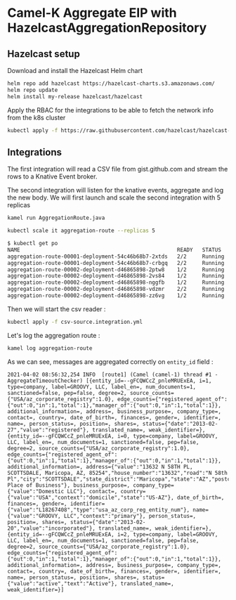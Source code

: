# Camel-K Aggregate EIP with HazelcastAggregationRepository

## Hazelcast setup

Download and install the Hazelcast Helm chart

```bash
helm repo add hazelcast https://hazelcast-charts.s3.amazonaws.com/
helm repo update
helm install my-release hazelcast/hazelcast
```

Apply the RBAC for the integrations to be able to fetch the network info from the k8s cluster

```bash
kubectl apply -f https://raw.githubusercontent.com/hazelcast/hazelcast-kubernetes/master/rbac.yaml
```

## Integrations

The first integration will read a CSV file from gist.github.com and stream the rows to a Knative Event broker.

The second integration will listen for the knative events, aggregate and log the new body. We will first launch and scale the second integration with 5 replicas

```bash
kamel run AggregationRoute.java

kubectl scale it aggregation-route --replicas 5
```

```bash
$ kubectl get po
NAME                                                  READY   STATUS             RESTARTS   AGE
aggregation-route-00001-deployment-54c46b68b7-2xtds   2/2     Running            0          19s
aggregation-route-00001-deployment-54c46b68b7-crbgq   2/2     Running            0          46s
aggregation-route-00002-deployment-d46865898-2ptw8    1/2     Running            1          30s
aggregation-route-00002-deployment-d46865898-2vs84    1/2     Running            1          30s
aggregation-route-00002-deployment-d46865898-nggfb    1/2     Running            1          30s
aggregation-route-00002-deployment-d46865898-vdzmr    2/2     Running            0          31s
aggregation-route-00002-deployment-d46865898-zz6vg    1/2     Running            1          30s
```

Then we will start the csv reader : 

```bash
kubectl apply -f csv-source.integration.yml
```

Let's log the aggregation route : 

```bash
kamel log aggregation-route
```

As we can see, messages are aggregated correctly on `entity_id` field : 

```
2021-04-02 08:56:32,254 INFO  [route1] (Camel (camel-1) thread #1 - AggregateTimeoutChecker) [{entity_id=--gFCQWCcZ_pnleMRUExEA, i=1, type=company, label=GROOVY, LLC, label_en=, num_documents=1, sanctioned=false, pep=false, degree=2, source_counts={"USA/az_corporate_registry":1.0}, edge_counts={"registered_agent_of":{"out":0,"in":1,"total":1},"manager_of":{"out":0,"in":1,"total":1}}, additional_information=, address=, business_purpose=, company_type=, contact=, country=, date_of_birth=, finances=, gender=, identifier=, name=, person_status=, position=, shares=, status={"date":"2013-02-27","value":"registered"}, translated_name=, weak_identifier=}, {entity_id=--gFCQWCcZ_pnleMRUExEA, i=0, type=company, label=GROOVY, LLC, label_en=, num_documents=1, sanctioned=false, pep=false, degree=2, source_counts={"USA/az_corporate_registry":1.0}, edge_counts={"registered_agent_of":{"out":0,"in":1,"total":1},"manager_of":{"out":0,"in":1,"total":1}}, additional_information=, address={"value":"13632 N 58TH PL, SCOTTSDALE, Maricopa, AZ, 85254","house_number":"13632","road":"N 58th Pl","city":"SCOTTSDALE","state_district":"Maricopa","state":"AZ","postcode":"85254","category":"Known Place of Business"}, business_purpose=, company_type={"value":"Domestic LLC"}, contact=, country={"value":"USA","context":"domicile","state":"US-AZ"}, date_of_birth=, finances=, gender=, identifier={"value":"L18267408","type":"usa_az_corp_reg_entity_num"}, name={"value":"GROOVY, LLC","context":"primary"}, person_status=, position=, shares=, status={"date":"2013-02-20","value":"incorporated"}, translated_name=, weak_identifier=}, {entity_id=--gFCQWCcZ_pnleMRUExEA, i=2, type=company, label=GROOVY, LLC, label_en=, num_documents=1, sanctioned=false, pep=false, degree=2, source_counts={"USA/az_corporate_registry":1.0}, edge_counts={"registered_agent_of":{"out":0,"in":1,"total":1},"manager_of":{"out":0,"in":1,"total":1}}, additional_information=, address=, business_purpose=, company_type=, contact=, country=, date_of_birth=, finances=, gender=, identifier=, name=, person_status=, position=, shares=, status={"value":"active","text":"Active"}, translated_name=, weak_identifier=}]
```